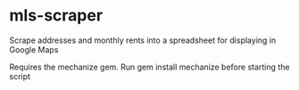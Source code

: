 # mls-scraper
Scrape addresses and monthly rents into a spreadsheet for displaying in Google Maps

Requires the mechanize gem. Run gem install mechanize before starting the script
